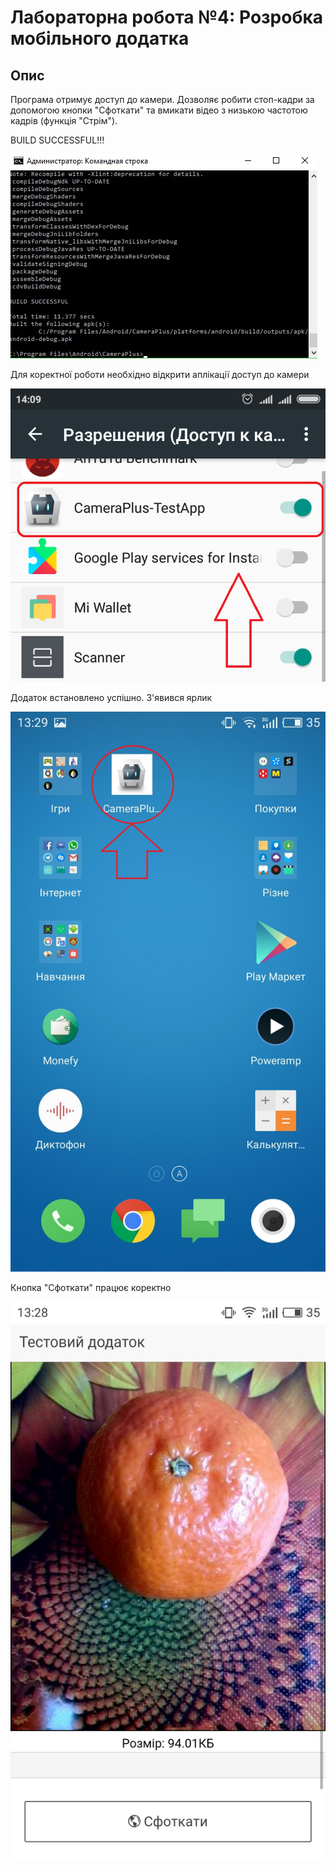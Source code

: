 # Лабораторна робота №4: Розробка мобільного додатка

## Опис
Програма отримує доступ до камери. Дозволяє робити стоп-кадри за допомогою кнопки "Сфоткати" та вмикати відео з низькою частотою кадрів (функція "Стрім").

BUILD SUCCESSFUL!!! 

![screen0](Screens/0.jpg)


Для коректної роботи необхідно відкрити аплікації доступ до камери

![screen1](Screens/1.png)


Додаток встановлено успішно. З'явився ярлик

![screen2](Screens/2.jpg)


Кнопка "Сфоткати" працює коректно

![screen3](Screens/3.jpg)
